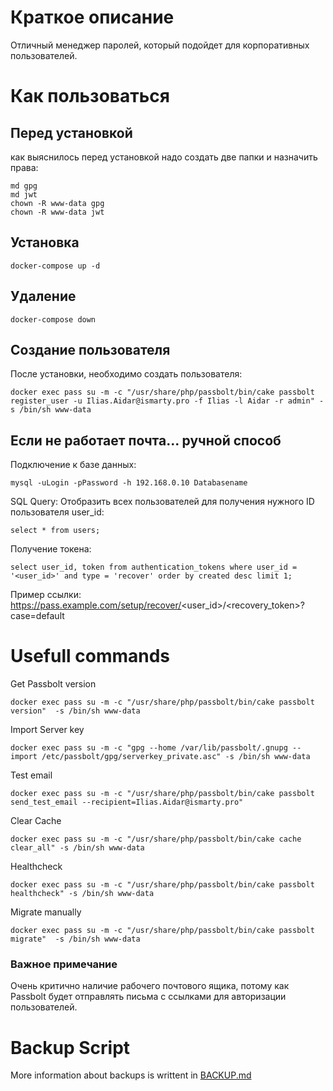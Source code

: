 # Краткое описание
Отличный менеджер паролей, который подойдет для корпоративных пользователей.


# Как пользоваться

## Перед установкой
как выяснилось перед установкой надо создать две папки и назначить права:
```
md gpg
md jwt
chown -R www-data gpg
chown -R www-data jwt
```


## Установка
```
docker-compose up -d
```

## Удаление
```
docker-compose down
```

## Создание пользователя
После установки, необходимо создать пользователя:
```
docker exec pass su -m -c "/usr/share/php/passbolt/bin/cake passbolt register_user -u Ilias.Aidar@ismarty.pro -f Ilias -l Aidar -r admin" -s /bin/sh www-data
```

## Если не работает почта... ручной способ
Подключение к базе данных:
```
mysql -uLogin -pPassword -h 192.168.0.10 Databasename
```
SQL Query:
Отобразить всех пользователей для получения нужного ID пользователя user_id:
```
select * from users;
```

Получение токена:
```
select user_id, token from authentication_tokens where user_id = '<user_id>' and type = 'recover' order by created desc limit 1;
```

Пример ссылки:
https://pass.example.com/setup/recover/<user_id>/<recovery_token>?case=default

# Usefull commands

Get Passbolt version
```
docker exec pass su -m -c "/usr/share/php/passbolt/bin/cake passbolt version"  -s /bin/sh www-data
```

Import Server key
```
docker exec pass su -m -c "gpg --home /var/lib/passbolt/.gnupg --import /etc/passbolt/gpg/serverkey_private.asc" -s /bin/sh www-data
```

Test email
```
docker exec pass su -m -c "/usr/share/php/passbolt/bin/cake passbolt send_test_email --recipient=Ilias.Aidar@ismarty.pro"
```

Clear Cache
```
docker exec pass su -m -c "/usr/share/php/passbolt/bin/cake cache clear_all" -s /bin/sh www-data
```

Healthcheck
```
docker exec pass su -m -c "/usr/share/php/passbolt/bin/cake passbolt healthcheck" -s /bin/sh www-data
```

Migrate manually
```
docker exec pass su -m -c "/usr/share/php/passbolt/bin/cake passbolt migrate"  -s /bin/sh www-data
```

### Важное примечание
Очень критично наличие рабочего почтового ящика, потому как Passbolt будет отправлять письма с ссылками для авторизации пользователей.


# Backup Script

More information about backups is writtent in [BACKUP.md](BACKUP.md)